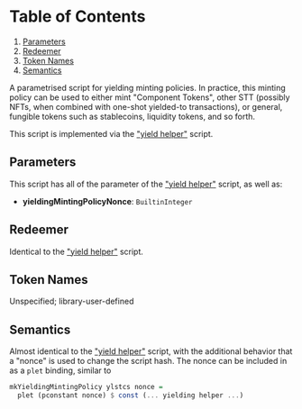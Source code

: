 # Table of Contents

1. [Parameters](#org0673dab)
2. [Redeemer](#org45e406a)
3. [Token Names](#org62ac69c)
4. [Semantics](#org8648bdd)

A parametrised script for yielding minting policies.
In practice, this minting policy can be used to either mint "Component Tokens", other STT (possibly NFTs, when combined with one-shot yielded-to transactions), or general, fungible tokens such as stablecoins, liquidity tokens, and so forth.

This script is implemented via the ["yield helper"](./helper.md) script.

<a id="org0673dab"></a>

## Parameters

This script has all of the parameter of the  ["yield helper"](./helper.md) script, as well as:

- **yieldingMintingPolicyNonce**: `BuiltinInteger`

<a id="org45e406a"></a>

## Redeemer

Identical to the ["yield helper"](./helper.md) script.

<a id="org62ac69c"></a>

## Token Names

Unspecified; library-user-defined

<a id="org8648bdd"></a>

## Semantics

Almost identical to the ["yield helper"](./helper.md) script, with the additional behavior that a "nonce" is used to change the script hash.
The nonce can be included in as a `plet` binding, similar to

```hs
mkYieldingMintingPolicy ylstcs nonce =
  plet (pconstant nonce) $ const (... yielding helper ...)
```
